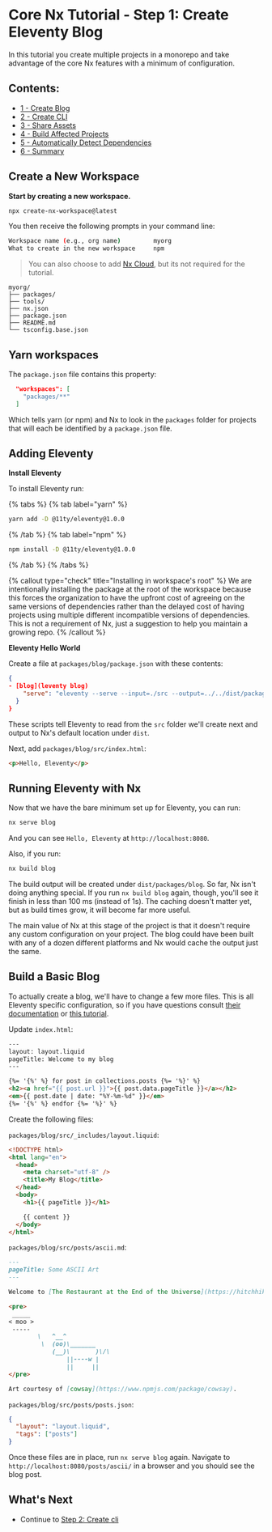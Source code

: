 # Core Nx Tutorial - Step 1: Create Eleventy Blog

In this tutorial you create multiple projects in a monorepo and take advantage of the core Nx features with a minimum of configuration.

## Contents:

- [1 - Create Blog](/core-tutorial/01-create-blog)
- [2 - Create CLI](/core-tutorial/02-create-cli)
- [3 - Share Assets](/core-tutorial/03-share-assets)
- [4 - Build Affected Projects](/core-tutorial/04-build-affected-projects)
- [5 - Automatically Detect Dependencies](/core-tutorial/05-auto-detect-dependencies)
- [6 - Summary](/core-tutorial/06-summary)

## Create a New Workspace

**Start by creating a new workspace.**

```bash
npx create-nx-workspace@latest
```

You then receive the following prompts in your command line:

```bash
Workspace name (e.g., org name)         myorg
What to create in the new workspace     npm
```

> You can also choose to add [Nx Cloud](https://nx.app), but its not required for the tutorial.

```treeview
myorg/
├── packages/
├── tools/
├── nx.json
├── package.json
├── README.md
└── tsconfig.base.json
```

## Yarn workspaces

The `package.json` file contains this property:

```json
  "workspaces": [
    "packages/**"
  ]
```

Which tells yarn (or npm) and Nx to look in the `packages` folder for projects that will each be identified by a `package.json` file.

## Adding Eleventy

**Install Eleventy**

To install Eleventy run:

{% tabs %}
{% tab label="yarn" %}

```bash
yarn add -D @11ty/eleventy@1.0.0
```

{% /tab %}
{% tab label="npm" %}

```bash
npm install -D @11ty/eleventy@1.0.0
```

{% /tab %}
{% /tabs %}

{% callout type="check" title="Installing in workspace's root" %}
We are intentionally installing the package at the root of the workspace because this forces the organization to have the upfront cost of agreeing on the same versions of dependencies rather than the delayed cost of having projects using multiple different incompatible versions of dependencies. This is not a requirement of Nx, just a suggestion to help you maintain a growing repo.
{% /callout %}

**Eleventy Hello World**

Create a file at `packages/blog/package.json` with these contents:

```json
{
- [blog](leventy blog)
    "serve": "eleventy --serve --input=./src --output=../../dist/packages/blog"
  }
}
```

These scripts tell Eleventy to read from the `src` folder we'll create next and output to Nx's default location under `dist`.

Next, add `packages/blog/src/index.html`:

```html
<p>Hello, Eleventy</p>
```

## Running Eleventy with Nx

Now that we have the bare minimum set up for Eleventy, you can run:

```bash
nx serve blog
```

And you can see `Hello, Eleventy` at `http://localhost:8080`.

Also, if you run:

```bash
nx build blog
```

The build output will be created under `dist/packages/blog`. So far, Nx isn't doing anything special. If you run `nx build blog` again, though, you'll see it finish in less than 100 ms (instead of 1s). The caching doesn't matter yet, but as build times grow, it will become far more useful.

The main value of Nx at this stage of the project is that it doesn't require any custom configuration on your project. The blog could have been built with any of a dozen different platforms and Nx would cache the output just the same.

## Build a Basic Blog

To actually create a blog, we'll have to change a few more files. This is all Eleventy specific configuration, so if you have questions consult [their documentation](https://www.11ty.dev/docs/config/) or [this tutorial](https://www.filamentgroup.com/lab/build-a-blog/).

Update `index.html`:

```html {% process=false %}
---
layout: layout.liquid
pageTitle: Welcome to my blog
---

{%= '{%' %} for post in collections.posts {%= '%}' %}
<h2><a href="{{ post.url }}">{{ post.data.pageTitle }}</a></h2>
<em>{{ post.date | date: "%Y-%m-%d" }}</em>
{%= '{%' %} endfor {%= '%}' %}
```

Create the following files:

`packages/blog/src/_includes/layout.liquid`:

```html
<!DOCTYPE html>
<html lang="en">
  <head>
    <meta charset="utf-8" />
    <title>My Blog</title>
  </head>
  <body>
    <h1>{{ pageTitle }}</h1>

    {{ content }}
  </body>
</html>
```

`packages/blog/src/posts/ascii.md`:

```markdown
---
pageTitle: Some ASCII Art
---

Welcome to [The Restaurant at the End of the Universe](https://hitchhikers.fandom.com/wiki/Ameglian_Major_Cow)

<pre>
 _____
< moo >
 -----
        \   ^__^
         \  (oo)\_______
            (__)\       )\/\
                ||----w |
                ||     ||
</pre>

Art courtesy of [cowsay](https://www.npmjs.com/package/cowsay).
```

`packages/blog/src/posts/posts.json`:

```json
{
  "layout": "layout.liquid",
  "tags": ["posts"]
}
```

Once these files are in place, run `nx serve blog` again. Navigate to `http://localhost:8080/posts/ascii/` in a browser and you should see the blog post.

## What's Next

- Continue to [Step 2: Create cli](/core-tutorial/02-create-cli)
